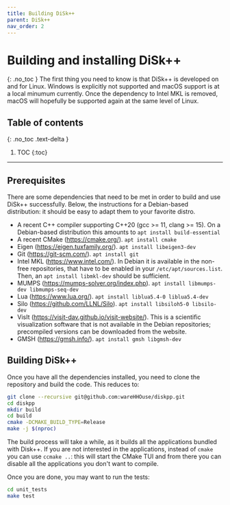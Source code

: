 ```yaml
---
title: Building DiSk++
parent: DiSk++
nav_order: 2
---
```


# Building and installing DiSk++
{: .no_toc }
The first thing you need to know is that DiSk++ is developed on and for Linux. Windows is explicitly not supported and macOS support is at a local minumum currently. Once the dependency to Intel MKL is removed, macOS will hopefully be supported again at the same level of Linux.

## Table of contents
{: .no_toc .text-delta }

1. TOC
{:toc}

---
## Prerequisites
There are some dependencies that need to be met in order to build and use DiSk++
successfully. Below, the instructions for a Debian-based distribution: it should
be easy to adapt them to your favorite distro.

 * A recent C++ compiler supporting C++20 (gcc >= 11, clang >= 15). On a Debian-based distribution this amounts to `apt install build-essential`
 * A recent CMake (https://cmake.org/). `apt install cmake`
 * Eigen (https://eigen.tuxfamily.org/). `apt install libeigen3-dev`
 * Git (https://git-scm.com/). `apt install git`
 * Intel MKL (https://www.intel.com/). In Debian it is available in the non-free repositories, that have to be enabled in your `/etc/apt/sources.list`. Then, an `apt install libmkl-dev` should be sufficient.
 * MUMPS (https://mumps-solver.org/index.php). `apt install libmumps-dev libmumps-seq-dev`
 * Lua (https://www.lua.org/). `apt install liblua5.4-0 liblua5.4-dev`
 * Silo (https://github.com/LLNL/Silo). `apt install libsiloh5-0 libsilo-dev`
 * VisIt (https://visit-dav.github.io/visit-website/). This is a scientific visualization software that is not available in the Debian repositories; precompiled versions can be downloaded from the website.
 * GMSH (https://gmsh.info/). `apt install gmsh libgmsh-dev`
 

## Building DiSk++
Once you have all the dependencies installed, you need to clone the repository and build the code. This reduces to:

```sh
git clone --recursive git@github.com:wareHHOuse/diskpp.git
cd diskpp
mkdir build
cd build
cmake -DCMAKE_BUILD_TYPE=Release
make -j $(nproc)
```

The build process will take a while, as it builds all the applications bundled with Disk++. If you are not interested in the applications, instead of `cmake` you can use `ccmake ..`: this will start the CMake TUI and from there you can disable all the applications you don't want to compile.

Once you are done, you may want to run the tests:
```sh
cd unit_tests
make test
```

